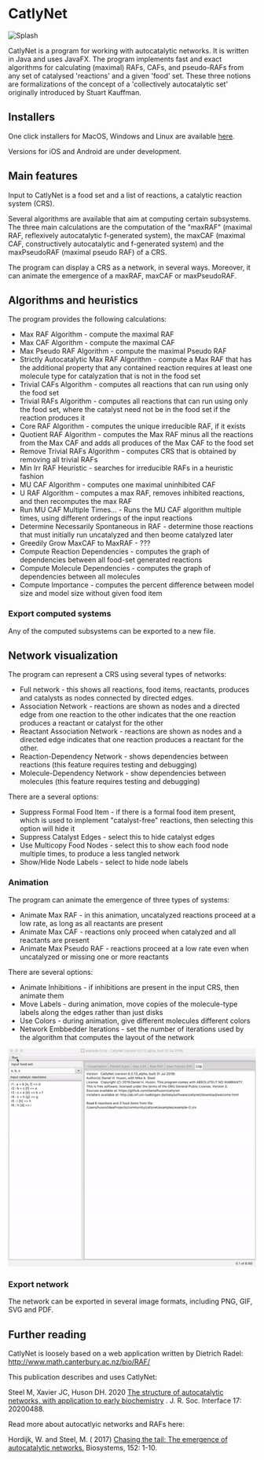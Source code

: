 # CatlyNet
<img src="https://github.com/husonlab/catlynet/blob/master/src/main/resources/catlynet/resources/images/splash.png" alt="Splash" width="600"/>

CatlyNet is a program for working with autocatalytic networks. It is written in Java and uses JavaFX. The program
implements fast and exact algorithms for calculating (maximal) RAFs, CAFs, and pseudo-RAFs from any set of catalysed
'reactions' and a given 'food' set. These three notions are formalizations of the concept of a 'collectively
autocatalytic set' originally introduced by Stuart Kauffman.

## Installers

One click installers for MacOS, Windows and Linux are
available [here](https://software-ab.cs.uni-tuebingen.de/download/catlynet/welcome.html).

Versions for iOS and Android are under development.

## Main features

Input to CatlyNet is a food set and a list of reactions, a catalytic reaction system (CRS).

Several algorithms are available that aim at computing certain subsystems. The three main calculations are the
computation of the "maxRAF"
(maximal RAF, reflexively autocatalytic f-generated system), the maxCAF (maximal CAF, constructively autocatalytic and
f-generated system)
and the maxPseudoRAF (maximal pseudo RAF) of a CRS.

The program can display a CRS as a network, in several ways. Moreover, it can animate the emergence of a maxRAF, maxCAF
or maxPseudoRAF.

## Algorithms and heuristics

The program provides the following calculations:

- Max RAF Algorithm - compute the maximal RAF
- Max CAF Algorithm - compute the maximal CAF
- Max Pseudo RAF Algorithm - compute the maximal Pseudo RAF
- Strictly Autocatalytic Max RAF Algorithm - compute a Max RAF that has the additional property that any contained
  reaction requires at least one molecule type for catalyzation that is not in the food set
- Trivial CAFs Algorithm - computes all reactions that can run using only the food set
- Trivial RAFs Algorithm - computes all reactions that can run using only the food set, where the catalyst need not be
  in the food set if the reaction produces it
- Core RAF Algorithm - computes the unique irreducible RAF, if it exists
- Quotient RAF Algorithm - computes the Max RAF minus all the reactions from the Max CAF and adds all produces of the
  Max CAF to the food set
- Remove Trivial RAFs Algorithm - computes CRS that is obtained by removing all trivial RAFs
- Min Irr RAF Heuristic - searches for irreducible RAFs in a heuristic fashion
- MU CAF Algorithm - computes one maximal uninhibited CAF
- U RAF Algorithm - computes a max RAF, removes inhibited reactions, and then recomputes the max RAF
- Run MU CAF Multiple Times... - Runs the MU CAF algorithm multiple times, using different orderings of the input
  reactions
- Determine Necessarily Spontaneous in RAF - determine those reactions that must initially run uncatalyzed and then
  beome catalyzed later
- Greedily Grow MaxCAF to MaxRAF - ???
- Compute Reaction Dependencies - computes the graph of dependencies between all food-set generated reactions
- Compute Molecule Dependencies - computes the graph of dependencies between all molecules
- Compute Importance - computes the percent difference between model size and model size without given food item

### Export computed systems

Any of the computed subsystems can be exported to a new file.

## Network visualization

The program can represent a CRS using several types of networks:

- Full network - this shows all reactions, food items, reactants, produces and catalysts as nodes connected by directed
  edges.
- Association Network - reactions are shown as nodes and a directed edge from one reaction to the other indicates that
  the one reaction produces a reactant or catalyst for the other
- Reactant Association Network - reactions are shown as nodes and a directed edge indicates that one reaction produces a
  reactant for the other.
- Reaction-Dependency Network - shows dependencies between reactions (this feature requires testing and debugging)
- Molecule-Dependency Network - show dependencies between molecules (this feature requires testing and debugging)

There are a several options:

- Suppress Formal Food Item - if there is a formal food item present, which is used to implement "catalyst-free"
  reactions, then selecting this option will hide it
- Suppress Catalyst Edges - select this to hide catalyst edges
- Use Multicopy Food Nodes - select this to show each food node multiple times, to produce a less tangled network
- Show/Hide Node Labels - select to hide node labels

### Animation

The program can animate the emergence of three types of systems:

- Animate Max RAF - in this animation, uncatalyzed reactions proceed at a low rate, as long as all reactants are present
- Animate Max CAF - reactions only proceed when catalyzed and all reactants are present
- Animate Max Pseudo RAF - reactions proceed at a low rate even when uncatalyzed or missing one or more reactants

There are several options:

- Animate Inhibitions - if inhibitions are present in the input CRS, then animate them
- Move Labels - during animation, move copies of the molecule-type labels along the edges rather than just disks
- Use Colors - during animation, give different molecules different colors
- Network Embbedder Iterations - set the number of iterations used by the algorithm that computes the layout of the
  network

<img src="https://github.com/danielhuson/catlynet/blob/master/artwork/animation.gif" alt="Animation" width="600"/>

### Export network

The network can be exported in several image formats, including PNG, GIF, SVG and PDF.

## Further reading

CatlyNet is loosely based on a web application written by Dietrich Radel: http://www.math.canterbury.ac.nz/bio/RAF/

This publication describes and uses CatlyNet:

Steel M, Xavier JC, Huson DH.
2020 [The structure of autocatalytic networks, with application to early biochemistry](https://royalsocietypublishing.org/doi/10.1098/rsif.2020.0488)
. J. R. Soc. Interface 17: 20200488.

Read more about autocatlyic networks and RAFs here:

Hordijk, W. and Steel, M. (
2017) [Chasing the tail: The emergence of autocatalytic networks.](http://www.sciencedirect.com/science/article/pii/S030326471630274X)
Biosystems, 152: 1-10.
